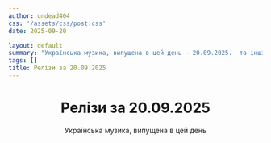 ```yaml
---
author: undead404
css: '/assets/css/post.css'
date: 2025-09-20

layout: default
summary: "Українська музика, випущена в цей день – 20.09.2025.  та інші"
tags: []
title: Релізи за 20.09.2025
---
```


<main class="main-content">
  <header>
    <h1>Релізи за <time datetime="2025-09-20">20.09.2025</time></h1>
    <p class="summary">Українська музика, випущена в цей день</p>
      <ul class="tags">
      </ul>
  </header>
  <section class="releases">
  </section>
</main>